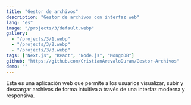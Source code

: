 ```yaml
---
title: "Gestor de archivos"
description: "Gestor de archivos con interfaz web"
lang: "es"
image: "/projects/3/default.webp"
gallery:
  - "/projects/3/1.webp"
  - "/projects/3/2.webp"
  - "/projects/3/3.webp"
tags: ["Next.js", "React", "Node.js", "MongoDB"]
github: "https://github.com/CristianArevaloDuran/Gestor-Archivos"
demo: ""
---
```

Esta es una aplicación web que permite a los usuarios visualizar, subir y descargar archivos de forma intuitiva a través de una interfaz moderna y responsiva.